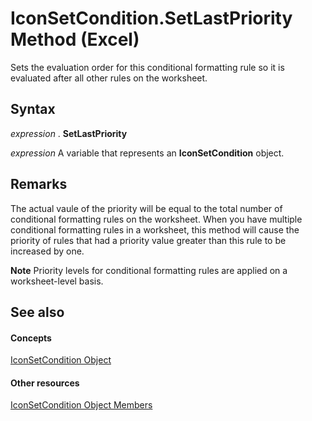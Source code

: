 
# IconSetCondition.SetLastPriority Method (Excel)

Sets the evaluation order for this conditional formatting rule so it is evaluated after all other rules on the worksheet.


## Syntax

 _expression_ . **SetLastPriority**

 _expression_ A variable that represents an **IconSetCondition** object.


## Remarks

The actual vaule of the priority will be equal to the total number of conditional formatting rules on the worksheet. When you have multiple conditional formatting rules in a worksheet, this method will cause the priority of rules that had a priority value greater than this rule to be increased by one.


 **Note**  Priority levels for conditional formatting rules are applied on a worksheet-level basis.


## See also


#### Concepts


[IconSetCondition Object](e3c4ef69-4d95-87c9-5059-805775288e24.md)
#### Other resources


[IconSetCondition Object Members](5ea20648-be46-7b8b-be31-368fc98329ab.md)
